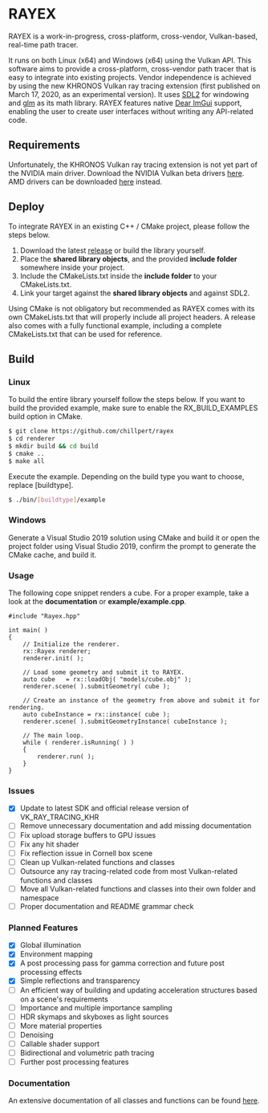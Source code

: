 # RAYEX
RAYEX is a work-in-progress, cross-platform, cross-vendor, Vulkan-based, real-time path tracer. 

It runs on both Linux (x64) and Windows (x64) using the Vulkan API. This software aims to provide a cross-platform, cross-vendor path tracer that is easy to integrate into existing projects. Vendor independence is achieved by using the new KHRONOS Vulkan ray tracing extension (first published on March 17, 2020, as an experimental version). It uses [SDL2](https://www.libsdl.org/index.php) for windowing and [glm](https://glm.g-truc.net/0.9.9/index.html) as its math library. RAYEX features native [Dear ImGui](https://github.com/ocornut/imgui) support, enabling the user to create user interfaces without writing any API-related code.

## Requirements
Unfortunately, the KHRONOS Vulkan ray tracing extension is not yet part of the NVIDIA main driver. Download the NVIDIA Vulkan beta drivers [here](https://developer.nvidia.com/vulkan-driver). 
AMD drivers can be downloaded [here](https://www.amd.com/en/support/kb/release-notes/rn-rad-win-20-11-2-vrt-beta) instead.

## Deploy
To integrate RAYEX in an existing C++ / CMake project, please follow the steps below.

1. Download the latest [release](https://github.com/chillpert/rayex) or build the library yourself.
2. Place the **shared library objects**, and the provided **include folder** somewhere inside your project.
3. Include the CMakeLists.txt inside the **include folder** to your CMakeLists.txt.
4. Link your target against the **shared library objects** and against SDL2.

Using CMake is not obligatory but recommended as RAYEX comes with its own CMakeLists.txt that will properly include all project headers. A release also comes with a fully functional example, including a complete CMakeLists.txt that can be used for reference.

## Build
### Linux
To build the entire library yourself follow the steps below. 
If you want to build the provided example, make sure to enable the RX_BUILD_EXAMPLES build option in CMake.
```sh
$ git clone https://github.com/chillpert/rayex
$ cd renderer 
$ mkdir build && cd build
$ cmake ..
$ make all
```
Execute the example. Depending on the build type you want to choose, replace [buildtype].
```sh
$ ./bin/[buildtype]/example
```

### Windows
Generate a Visual Studio 2019 solution using CMake and build it or open the project folder using Visual Studio 2019, confirm the prompt to generate the CMake cache, and build it.

### Usage
The following cope snippet renders a cube. For a proper example, take a look at the **documentation** or **example/example.cpp**.
```
#include "Rayex.hpp"

int main( )
{
    // Initialize the renderer.
    rx::Rayex renderer;
    renderer.init( );
    
    // Load some geometry and submit it to RAYEX.
    auto cube   = rx::loadObj( "models/cube.obj" );
    renderer.scene( ).submitGeometry( cube );

    // Create an instance of the geometry from above and submit it for rendering.
    auto cubeInstance = rx::instance( cube );
    renderer.scene( ).submitGeometryInstance( cubeInstance );

    // The main loop.
    while ( renderer.isRunning( ) )
    {
        renderer.run( );
    }
}
```

### Issues

- [x] Update to latest SDK and official release version of VK_RAY_TRACING_KHR
- [ ] Remove unnecessary documentation and add missing documentation
- [ ] Fix upload storage buffers to GPU issues
- [ ] Fix any hit shader
- [ ] Fix reflection issue in Cornell box scene
- [ ] Clean up Vulkan-related functions and classes
- [ ] Outsource any ray tracing-related code from most Vulkan-related functions and classes
- [ ] Move all Vulkan-related functions and classes into their own folder and namespace
- [ ] Proper documentation and README grammar check

### Planned Features

- [x] Global illumination
- [x] Environment mapping
- [x] A post processing pass for gamma correction and future post processing effects
- [x] Simple reflections and transparency
- [ ] An efficient way of building and updating acceleration structures based on a scene's requirements
- [ ] Importance and multiple importance sampling
- [ ] HDR skymaps and skyboxes as light sources
- [ ] More material properties
- [ ] Denoising
- [ ] Callable shader support
- [ ] Bidirectional and volumetric path tracing
- [ ] Further post processing features

### Documentation
An extensive documentation of all classes and functions can be found [here](https://chillpert.github.io/rayex/html/index.html).
